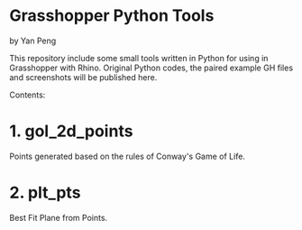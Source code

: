 # Grasshopper Python Tools 
by Yan Peng

This repository include some small tools written in Python for using in Grasshopper with Rhino.
Original Python codes, the paired example GH files and screenshots will be published here.

Contents:
# 1. gol_2d_points
   Points generated based on the rules of Conway's Game of Life.
# 2. plt_pts
   Best Fit Plane from Points.
